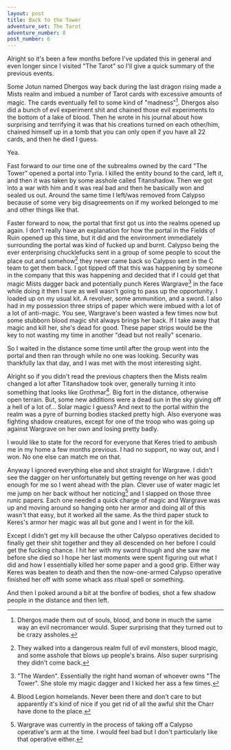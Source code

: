 ```yaml
---
layout: post
title: Back to the Tower
adventure_set: The Tarot
adventure_number: 8
post_number: 6
---
```


Alright so it's been a few months before I've updated this in general and even longer since I visited "The Tarot" so I'll give a quick summary of the previous events.

Some Jotun named Dhergos way back during the last dragon rising made a Mists realm and imbued a number of Tarot cards with excessive amounts of magic. The cards eventually fell to some kind of "madness"[^fn-madness]. Dhergos also did a bunch of evil experiment shit and chained those evil experiments to the bottom of a lake of blood. Then he wrote in his journal about how surprising and terrifying it was that his creations turned on each other/him, chained himself up in a tomb that you can only open if you have all 22 cards, and then he died I guess.

Yea.

Fast forward to our time one of the subrealms owned by the card "The Tower" opened a portal into Tyria. I killed the entity bound to the card, left it, and then it was taken by some asshole called Titanshadow. Then we got into a war with him and it was real bad and then he basically won and sealed us out. Around the same time I left/was removed from Calypso because of some very big disagreements on if my worked belonged to me and other things like that.

Faster forward to now, the portal that first got us into the realms opened up again. I don't really have an explanation for how the portal in the Fields of Ruin opened up this time, but it did and the environment immediately surrounding the portal was kind of fucked up and burnt. Calypso being the ever enterprising chucklefucks sent in a group of some people to scout the place out and somehow[^fn-scouts] they never came back so Calypso sent in the C team to get them back. I got tipped off that this was happening by someone in the company that this was happening and decided that if I could get that magic Mists dagger back and potentially punch Keres Wargrave[^fn-wargrave] in the face while doing it then I sure as well wasn't going to pass up the opportunity. I loaded up on my usual kit. A revolver, some ammunition, and a sword. I also had in my possession three strips of paper which were imbued with a lot of a lot of anti-magic. You see, Wargrave's been wasted a few times now but some stubborn blood magic shit always brings her back. If I take away that magic and kill her, she's dead for good. These paper strips would be the key to not wasting my time in another "dead but not really" scenario.

So I waited in the distance some time until after the group went into the portal and then ran through while no one was looking. Security was thankfully lax that day, and I was met with the most interesting sight.

Alright so if you didn't read the previous chapters then the Mists realm changed a lot after Titanshadow took over, generally turning it into something that looks like Grothmar[^fn-grothmar]. Big fort in the distance, otherwise open terrain. But, some new additions were a dead sun in the sky giving off a hell of a lot of... Solar magic I guess? And next to the portal within the realm was a pyre of burning bodies stacked pretty high. Also everyone was fighting shadow creatures, except for one of the troop who was going up against Wargrave on her own and losing pretty badly.

I would like to state for the record for everyone that Keres tried to ambush me in my home a few months previous. I had no support, no way out, and I won. No one else can match me on that.

Anyway I ignored everything else and shot straight for Wargrave. I didn't see the dagger on her unfortunately but getting revenge on her was good enough for me so I went ahead with the plan. Clever use of water magic let me jump on her back without her noticing[^fn-notice] and I slapped on those three runic papers. Each one needed a quick charge of magic and Wargrave was up and moving around so hanging onto her armor and doing all of this wasn't that easy, but it worked all the same. As the third paper stuck to Keres's armor her magic was all but gone and I went in for the kill.

Except I didn't get my kill because the other Calypso operatives decided to finally get their shit together and they all descended on her before I could get the fucking chance. I hit her with my sword though and she saw me before she died so I hope her last moments were spent figuring out what I did and how I essentially killed her some paper and a good grip. Either way Keres was beaten to death and then the now-one-armed Calypso operative finished her off with some whack ass ritual spell or something.

And then I poked around a bit at the bonfire of bodies, shot a few shadow people in the distance and then left.


[^fn-madness]: Dhergos made them out of souls, blood, and bone in much the same way an evil necromancer would. Super surprising that they turned out to be crazy assholes.
[^fn-scouts]: They walked into a dangerous realm full of evil monsters, blood magic, and some asshole that blows up people's brains. Also super surprising they didn't come back.
[^fn-wargrave]: "The Warden". Essentially the right hand woman of whoever owns "The Tower". She stole my magic dagger and I kicked her ass a few times.
[^fn-grothmar]: Blood Legion homelands. Never been there and don't care to but apparently it's kind of nice if you get rid of all the awful shit the Charr have done to the place.
[^fn-notice]: Wargrave was currently in the process of taking off a Calypso operative's arm at the time. I would feel bad but I don't particularly like that operative either.